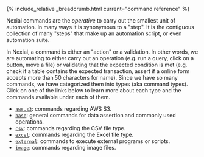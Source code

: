 {% include_relative _breadcrumb.html current="command reference" %}


Nexial commands are the _operative_ to carry out the smallest unit of automation.  In many ways it is synonymous
to a "step". It is the contiguous collection of many "steps" that make up an automation script, or even automation 
suite.

In Nexial, a command is either an "action" or a validation.  In other words, we are automating to either carry out an
operation (e.g. run a query, click on a button, move a file) or validating that the expected condition is met (e.g.
check if a table contains the expected transaction, assert if a online form accepts more than 50 characters for name).
Since we have so many commands, we have categorized them into types (aka command types).  Click on one of the links 
below to learn more about each type and the commands available under each of them.

- [`aws.s3`](aws.s3/index.html): commands regarding AWS S3.
- [`base`](base/index.html): general commands for data assertion and commonly used operations.
- [`csv`](csv/index.html): commands regarding the CSV file type.
- [`excel`](excel/index.html): commands regarding the Excel file type.
- [`external`](external/index.html): commands to execute external programs or scripts.
- [`image`](image/index.html): commands regarding image files.

